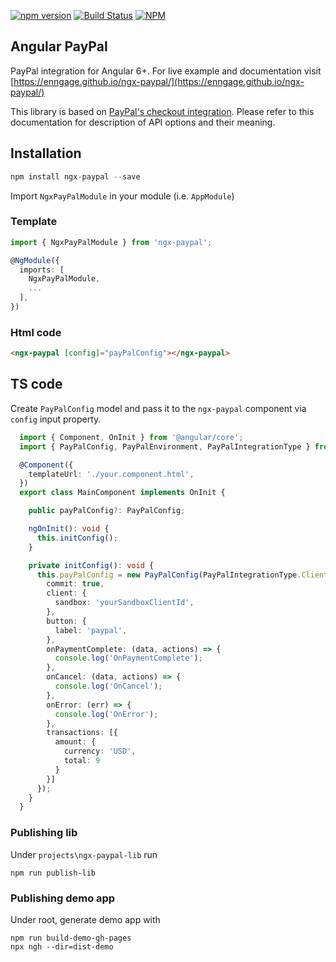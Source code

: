 [![npm version](https://badge.fury.io/js/ngx-paypal.svg)](https://badge.fury.io/js/ngx-paypal)
[![Build Status](https://api.travis-ci.org/Enngage/ngx-paypal.svg?branch=master)](https://travis-ci.org/Enngage/ngx-paypal)
[![NPM](https://nodei.co/npm/ngx-paypal.png?mini=true)](https://nodei.co/npm/ngx-paypal/)

## Angular PayPal

PayPal integration for Angular 6+. For live example and documentation visit [https://enngage.github.io/ngx-paypal/](https://enngage.github.io/ngx-paypal/)

This library is based on [PayPal's checkout integration](https://developer.paypal.com/docs/checkout/integrate/#1-get-the-code). Please refer to this documentation for description of API options and their meaning.

## Installation

```javascript
npm install ngx-paypal --save
```

Import `NgxPayPalModule` in your module (i.e. `AppModule`) 

### Template

```typescript
import { NgxPayPalModule } from 'ngx-paypal';
```

```typescript
@NgModule({
  imports: [
    NgxPayPalModule,
    ...
  ],
})
```

### Html code

```html
<ngx-paypal [config]="payPalConfig"></ngx-paypal>
```

## TS code

Create `PayPalConfig` model and pass it to the `ngx-paypal` component via `config` input property.


```typescript
  import { Component, OnInit } from '@angular/core';
  import { PayPalConfig, PayPalEnvironment, PayPalIntegrationType } from 'ngx-paypal';

  @Component({
    templateUrl: './your.component.html',
  })
  export class MainComponent implements OnInit {

    public payPalConfig?: PayPalConfig;

    ngOnInit(): void {
      this.initConfig();
    }

    private initConfig(): void {
      this.payPalConfig = new PayPalConfig(PayPalIntegrationType.ClientSideREST, PayPalEnvironment.Sandbox, {
        commit: true,
        client: {
          sandbox: 'yourSandboxClientId',
        },
        button: {
          label: 'paypal',
        },
        onPaymentComplete: (data, actions) => {
          console.log('OnPaymentComplete');
        },
        onCancel: (data, actions) => {
          console.log('OnCancel');
        },
        onError: (err) => {
          console.log('OnError');
        },
        transactions: [{
          amount: {
            currency: 'USD',
            total: 9
          }
        }]
      });
    }
  }
```

### Publishing lib

Under `projects\ngx-paypal-lib` run 

```
npm run publish-lib
```

### Publishing demo app

Under root, generate demo app with

```
npm run build-demo-gh-pages
npx ngh --dir=dist-demo
```

